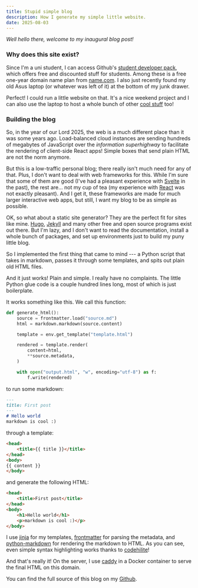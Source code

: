 ```yaml
---
title: Stupid simple blog
description: How I generate my simple little website.
date: 2025-08-03
---
```


_Well hello there, welcome to my inaugural blog post!_

### Why does this site exist?

Since I'm a uni student, I can access Github's [student developer pack](https://education.github.com/pack), which offers free and discounted stuff for students. Among these is a free one-year domain name plan from [name.com](https://www.name.com/). I also just recently found my old Asus laptop (or whatever was left of it) at the bottom of my junk drawer.

Perfect! I could run a little website on that. It's a nice weekend project and I can also use the laptop to host a whole bunch of other [cool stuff](https://awesome-selfhosted.net/) too!

### Building the blog

So, in the year of our Lord 2025, the web is a much different place than it was some years ago. Load-balanced cloud instances are sending hundreds of megabytes of JavaScript over the _information superhighway_ to facilitate the rendering of client-side React apps! Simple boxes that send plain HTML are not the norm anymore.

But this is a low-traffic personal blog; there really isn't much need for any of that. Plus, I don't want to deal with web frameworks for this. While I'm sure that some of them are good (I've had a pleasant experience with [Svelte](https://svelte.dev/) in the past), the rest are... not my cup of tea (my experience with [React](https://react.dev/) was not exactly pleasant). And I get it, these frameworks are made for much larger interactive web apps, but still, I want my blog to be as simple as possible.

OK, so what about a static site generator? They are the perfect fit for sites like mine. [Hugo](https://gohugo.io/), [Jekyll](https://jekyllrb.com/) and many other free and open source programs exist out there. But I'm lazy, and I don't want to read the documentation, install a whole bunch of packages, and set up environments just to build my puny little blog.

So I implemented the first thing that came to mind --- a Python script that takes in markdown, passes it through some templates, and spits out plain old HTML files.

And it just works! Plain and simple. I really have no complaints. The little Python glue code is a couple hundred lines long, most of which is just boilerplate. 

It works something like this. We call this function:

```python
def generate_html():
    source = frontmatter.load("source.md")
    html = markdown.markdown(source.content)

    template = env.get_template("template.html")

    rendered = template.render(
        content=html,
        **source.metadata,
    )

    with open("output.html", "w", encoding="utf-8") as f:
        f.write(rendered)
```

to run some markdown:

```markdown
---
title: First post
---
# Hello world
markdown is cool :)
```

through a template:

```html
<head>
    <title>{{ title }}</title>
</head>
<body>
{{ content }}
</body>
```

and generate the following HTML:

```html
<head>
    <title>First post</title>
</head>
<body>
    <h1>Hello world</h1>
    <p>markdown is cool :)</p>    
</body>
```

I use [jinja](https://jinja.palletsprojects.com/en/stable/) for my templates, [frontmatter](https://python-frontmatter.readthedocs.io/en/latest/) for parsing the metadata, and [python-markdown](https://python-markdown.github.io/) for rendering the markdown to HTML. As you can see, even simple syntax highlighting works thanks to [codehilite](https://python-markdown.github.io/extensions/code_hilite/)!

And that's really it! On the server, I use [caddy](https://caddyserver.com/) in a Docker container to serve the final HTML on this domain.

You can find the full source of this blog on my [Github](https://github.com/cappig/blog).
